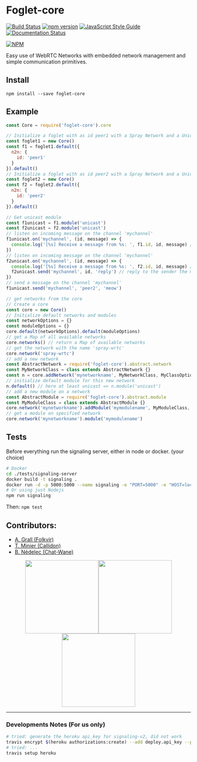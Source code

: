 Foglet-core
===========

[![Build Status](https://travis-ci.org/RAN3D/foglet-core.svg?branch=master)](https://travis-ci.org/RAN3D/foglet-core) [![npm version](https://badge.fury.io/js/foglet-core.svg)](https://badge.fury.io/js/foglet-core) [![JavaScript Style Guide](https://img.shields.io/badge/code_style-standard-brightgreen.svg)](https://standardjs.com) [![Documentation Status](https://readthedocs.org/projects/foglet/badge/?version=latest)](https://foglet.readthedocs.io/en/latest/?badge=latest)

[![NPM](https://nodei.co/npm/foglet-core.png)](https://npmjs.org/package/foglet-core)

Easy use of WebRTC Networks with embedded network management and simple communication primitives.

## Install

```
npm install --save foglet-core
```

## Example

```javascript
const Core = require('foglet-core').core

// Initialize a foglet with as id peer1 with a Spray Network and a Unicast module
const foglet1 = new Core()
const f1 = foglet1.default({
  n2n: {
    id: 'peer1'
  }
}).default()
// Initialize a foglet with as id peer2 with a Spray Network and a Unicast module
const foglet2 = new Core()
const f2 = foglet2.default({
  n2n: {
    id: 'peer2'
  }
}).default()

// Get unicast module
const f1unicast = f1.module('unicast')
const f2unicast = f2.module('unicast')
// listen on incoming message on the channel 'mychannel'
f1unicast.on('mychannel', (id, message) => {
  console.log('[%s] Receive a message from %s: ', f1.id, id, message) // should see 'meow'
})
// listen on incoming message on the channel 'mychannel'
f2unicast.on('mychannel', (id, message) => {
  console.log('[%s] Receive a message from %s: ', f2.id, id, message) // should see 'reply'
  f2unicast.send('mychannel', id, 'reply') // reply to the sender the message 'reply'
})
// send a message on the channel 'mychannel'
f1unicast.send('mychannel', 'peer2', 'meow')

// get networks from the core
// Create a core
const core = new Core()
// Initialize default networks and modules
const networkOptions = {}
const moduleOptions = {}
core.default(networkOptions).default(moduleOptions)
// get a Map of all available networks
core.networks() // return a Map of available networks
// get the network with the name 'spray-wrtc'
core.network('spray-wrtc')
// add a new network
const AbstractNetwork = require('foglet-core').abstract.network
const MyNetworkClass = class extends AbstractNetwork {}
const n = core.addNetwork('mynetworkname', MyNetworkClass, MyClassOptions)
// initialize default module for this new network
n.default() // here at least unicast => n.module('unicast')
// add a new module on a network
const AbstractModule = require('foglet-core').abstract.module
const MyModuleClass = class extends AbstractModule {}
core.network('mynetworkname').addModule('mymodulename', MyModuleClass, MyModuleOptions)
// get a module on specified network
core.network('mynetworkname').module('mymodulename')
```

## Tests

Before everything run the signaling server, either in node or docker. (your choice)

```bash
# Docker
cd ./tests/signaling-server
docker build -t signaling .
docker run -d -p 5000:5000 --name signaling -e "PORT=5000" -e "HOST=localhost" signaling
# Or using just Nodejs
npm run signaling
```

Then: `npm test`

## Contributors:

* [A. Grall (Folkvir)](https://github.com/folkvir)
* [T. Minier (Callidon)](https://github.com/Callidon)
* [B. Nédelec (Chat-Wane)](https://github.com/Chat-Wane/)

<div style='text-align:center'>
<img src="https://octodex.github.com/images/socialite.jpg" width="200" style='text-align:center'><img src="https://octodex.github.com/images/collabocats.jpg" width="200" style='text-align:center'><img src="https://octodex.github.com/images/socialite.jpg" width="200" style='text-align:center'>
<hr/>
</div>


### Developments Notes (For us only)

```bash
# tried: generate the heroku api_key for signaling-v2, did not work
travis encrypt $(heroku authorizations:create) --add deploy.api_key --pro
# tried: ...
travis setup heroku
```
